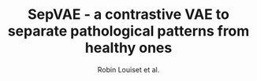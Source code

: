 ---
cat: gaia
subcat: platform
bestof: false
author: Robin Louiset et al.
title: SepVAE - a contrastive VAE to separate pathological patterns from healthy ones
year: 2023
type: inproceedings
url: http -//arxiv.org/abs/2307.06206
doi: 10.48550/arXiv.2307.06206
---